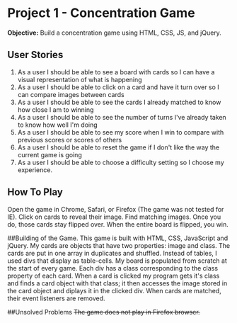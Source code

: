 # Project 1 - Concentration Game

**Objective:** Build a concentration game using HTML, CSS, JS, and jQuery.

## User Stories
1. As a user I should be able to see a board with cards so I can have a visual representation of what is happening
2. As a user I should be able to click on a card and have it turn over so I can compare images between cards
3. As a user I should be able to see the cards I already matched to know how close I am to winning
4. As a user I should be able to see the number of turns I've already taken to know how well I'm doing
5. As a user I should be able to see my score when I win to compare with previous scores or scores of others
6. As a user I should be able to reset the game if I don't like the way the current game is going
7. As a user I should be able to choose a difficulty setting so I choose my experience.

## How To Play
Open the game in Chrome, Safari, or Firefox (The game was not tested for IE). Click on cards to reveal their image. Find matching images. Once you do, those cards stay flipped over. When the entire board is flipped, you win. 

##Building of the Game.
This game is built with HTML, CSS, JavaScript and jQuery.
My cards are objects that have two properties: image and class. The cards are put in one array in duplicates and shuffled. Instead of tables, I used divs that display as table-cells. My board is populated from scratch at the start of every game. Each div has a class corresponding to the class property of each card. When a card is clicked my program gets it's class and finds a card object with that class; it then accesses the image stored in the card object and diplays it in the clicked div. When cards are matched, their event listeners are removed.

##Unsolved Problems
~~The game does not play in Firefox browser.~~

